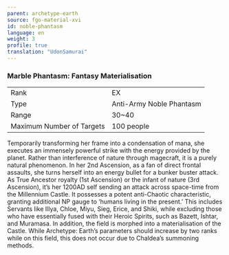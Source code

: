 ```yaml
---
parent: archetype-earth
source: fgo-material-xvi
id: noble-phantasm
language: en
weight: 3
profile: true
translation: "UdonSamurai"
---
```


### Marble Phantasm: Fantasy Materialisation

<table>
  <tr><td>Rank</td><td>EX</td></tr>
  <tr><td>Type</td><td>Anti-Army Noble Phantasm</td></tr>
  <tr><td>Range</td><td>30~40</td></tr>
  <tr><td>Maximum Number of Targets</td><td>100 people</td></tr>
</table>

Temporarily transforming her frame into a condensation of mana, she executes an immensely powerful strike with the energy provided by the planet. Rather than interference of nature through magecraft, it is a purely natural phenomenon. In her 2nd Ascension, as a fan of direct frontal assaults, she turns herself into an energy bullet for a bunker buster attack. As True Ancestor royalty (1st Ascension) or the infant of nature (3rd Ascension), it’s her 1200AD self sending an attack across space-time from the Millennium Castle. It possesses a potent anti-Chaotic characteristic, granting additional NP gauge to ‘humans living in the present.’ This includes Servants like Illya, Chloe, Miyu, Sieg, Erice, and Shiki, while excluding those who have essentially fused with their Heroic Spirits, such as Bazett, Ishtar, and Muramasa. In addition, the field is morphed into a materialisation of the Castle. While Archetype: Earth’s parameters should increase by two ranks while on this field, this does not occur due to Chaldea’s summoning methods.
